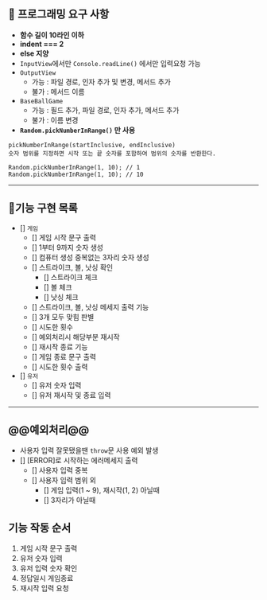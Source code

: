 ## 🎯 프로그래밍 요구 사항

- **함수 길이 10라인 이하**
- **indent === 2**
- **else 지양**
- `InputView`에서만 `Console.readLine()` 에서만 입력요청 가능
- `OutputView`
  - 가능 : 파일 경로, 인자 추가 및 변경, 메서드 추가
  - 불가 : 메서드 이름
- `BaseBallGame`
  - 가능 : 필드 추가, 파일 경로, 인자 추가, 메서드 추가
  - 불가 : 이름 변경
- **`Random.pickNumberInRange()` 만 사용**

```
pickNumberInRange(startInclusive, endInclusive)
숫자 범위를 지정하면 시작 또는 끝 숫자를 포함하여 범위의 숫자를 반환한다.

Random.pickNumberInRange(1, 10); // 1
Random.pickNumberInRange(1, 10); // 10
```

---

## 🚀기능 구현 목록

- [] `게임`
  - [] 게임 시작 문구 출력
  - [] 1부터 9까지 숫자 생성
  - [] 컴퓨터 생성 중복없는 3자리 숫자 생성
  - [] 스트라이크, 볼, 낫싱 확인
    - [] 스트라이크 체크
    - [] 볼 체크
    - [] 낫싱 체크
  - [] 스트라이크, 볼, 낫싱 메세지 출력 기능
  - [] 3개 모두 맞힘 판별
  - [] 시도한 횟수
  - [] 예외처리시 해당부분 재시작
  - [] 재시작 종료 기능
  - [] 게임 종료 문구 출력
  - [] 시도한 횟수 출력
- [] `유저`
  - [] 유저 숫자 입력
  - [] 유저 재시작 및 종료 입력

---

## @@예외처리@@

- 사용자 입력 잘못됐을땐 `throw`문 사용 예외 발생
- [] [ERROR]로 시작하는 에러메세지 출력
  - [] 사용자 입력 중복
  - [] 사용자 입력 범위 외
    - [] 게임 입력(1 ~ 9), 재시작(1, 2) 아닐때
    - [] 3자리가 아닐때

## 기능 작동 순서

1. 게임 시작 문구 출력
2. 유저 숫자 입력
3. 유저 입력 숫자 확인
4. 정답일시 게임종료
5. 재시작 입력 요청
